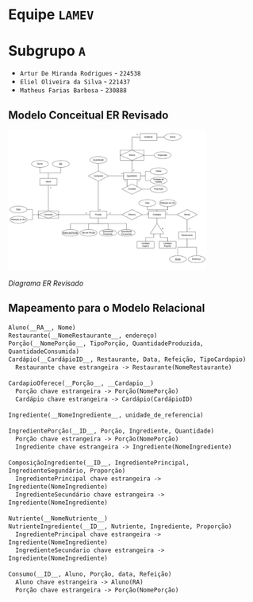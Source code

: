# Equipe `LAMEV`

# Subgrupo `A`
* `Artur De Miranda Rodrigues` - `224538`
* `Eliel Oliveira da Silva` - `221437`
* `Matheus Farias Barbosa` - `230888`

## Modelo Conceitual ER Revisado

<img src="images/er_atualizado.png" width="400px" height="auto">

*Diagrama ER Revisado*

## Mapeamento para o Modelo Relacional
~~~
Aluno(__RA__, Nome)  
Restaurante(__NomeRestaurante__, endereço)  
Porção(__NomePorção__, TipoPorção, QuantidadeProduzida, QuantidadeConsumida)  
Cardápio(__CardápioID__, Restaurante, Data, Refeição, TipoCardapio)
  Restaurante chave estrangeira -> Restaurante(NomeRestaurante)

CardapioOferece(__Porção__, __Cardapio__)
  Porção chave estrangeira -> Porção(NomePorção)
  Cardápio chave estrangeira -> Cardápio(CardápioID)

Ingrediente(__NomeIngrediente__, unidade_de_referencia)

IngredientePorção(__ID__, Porção, Ingrediente, Quantidade)  
  Porção chave estrangeira -> Porção(NomePorção)
  Ingrediente chave estrangeira -> Ingrediente(NomeIngrediente)  

ComposiçãoIngrediente(__ID__, IngredientePrincipal, IngredienteSegundário, Proporção)  
  IngredientePrincipal chave estrangeira -> Ingrediente(NomeIngrediente)  
  IngredienteSecundário chave estrangeira -> Ingrediente(NomeIngrediente)

Nutriente(__NomeNutriente__) 
NutrienteIngrediente(__ID__, Nutriente, Ingrediente, Proporção)  
  IngredientePrincipal chave estrangeira -> Ingrediente(NomeIngrediente)  
  IngredienteSecundario chave estrangeira -> Ingrediente(NomeIngrediente)

Consumo(__ID__, Aluno, Porção, data, Refeição)
  Aluno chave estrangeira -> Aluno(RA)
  Porção chave estrangeira -> Porção(NomePorção)
~~~
